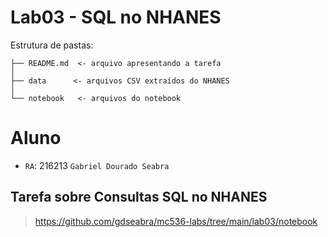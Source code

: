 # Lab03 - SQL no NHANES

Estrutura de pastas:

~~~
├── README.md  <- arquivo apresentando a tarefa
│
├── data      <- arquivos CSV extraídos do NHANES
│
└── notebook   <- arquivos do notebook
~~~

# Aluno
* `RA`: 216213 `Gabriel Dourado Seabra`

## Tarefa sobre Consultas SQL no NHANES

> https://github.com/gdseabra/mc536-labs/tree/main/lab03/notebook
